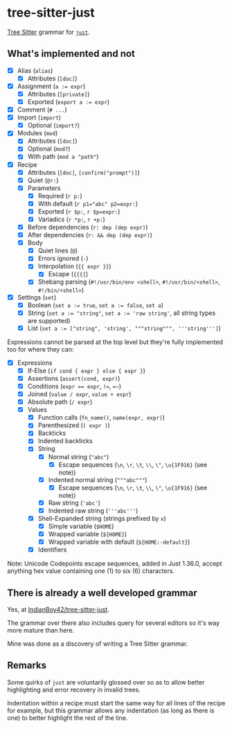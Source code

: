 # tree-sitter-just

[Tree Sitter](https://tree-sitter.github.io/tree-sitter/) grammar for [`just`](https://github.com/casey/just).

## What's implemented and not

- [x] Alias (`alias`)
  - [x] Attributes (`[doc]`)
- [x] Assignment (`a := expr`)
  - [x] Attributes (`[private]`)
  - [x] Exported (`export a := expr`)
- [x] Comment (`# ...`)
- [x] Import (`import`)
  - [x] Optional (`import?`)
- [x] Modules (`mod`)
  - [x] Attributes (`[doc]`)
  - [x] Optional (`mod?`)
  - [x] With path (`mod a "path"`)
- [x] Recipe
  - [x] Attributes (`[doc]`, `[confirm("prompt")]`)
  - [x] Quiet (`@r:`)
  - [x] Parameters
    - [x] Required (`r p:`)
    - [x] With default (`r p1="abc" p2=expr:`)
    - [x] Exported (`r $p:`, `r $p=expr:`)
    - [x] Variadics (`r *p:`, `r +p:`)
  - [x] Before dependencies (`r: dep (dep expr)`)
  - [x] After dependencies (`r: && dep (dep expr)`)
  - [x] Body
    - [x] Quiet lines (`@`)
    - [x] Errors ignored (`-`)
    - [x] Interpolation (`{{ expr }}`)
      - [x] Escape (`{{{{`)
    - [x] Shebang parsing (`#!/usr/bin/env <shell>`, `#!/usr/bin/<shell>`, `#!/bin/<shell>`)
- [x] Settings (`set`)
  - [x] Boolean (`set a := true`, `set a := false`, `set a`)
  - [x] String (`set a := "string"`, `set a := 'raw string'`, all string types are supported)
  - [x] List (`set a := ["string", 'string', """string""", '''string''']`)

Expressions cannot be parsed at the top level but they're fully implemented too for where they can:

- [x] Expressions
  - [x] If-Else (`if cond { expr } else { expr }`)
  - [x] Assertions (`assert(cond, expr)`)
  - [x] Conditions (`expr == expr`, `!=`, `=~`)
  - [x] Joined (`value / expr`, `value + expr`)
  - [x] Absolute path (`/ expr`)
  - [x] Values
    - [x] Function calls (`fn_name()`, `name(expr, expr)`)
    - [x] Parenthesized (`( expr )`)
    - [x] Backticks
    - [x] Indented backticks
    - [x] String
      - [x] Normal string (`"abc"`)
        - [x] Escape sequences (`\n`, `\r`, `\t`, `\\`, `\"`, `\u{1F916}` (see note))
      - [x] Indented normal string (`"""abc"""`)
        - [x] Escape sequences (`\n`, `\r`, `\t`, `\\`, `\"`, `\u{1F916}` (see note))
      - [x] Raw string (`'abc'`)
      - [x] Indented raw string (`'''abc'''`)
    - [x] Shell-Expanded string (strings prefixed by `x`)
      - [x] Simple variable (`$HOME`)
      - [x] Wrapped variable (`${HOME}`)
      - [x] Wrapped variable with default (`${HOME:-default}`)
    - [x] Identifiers

Note: Unicode Codepoints escape sequences, added in Just 1.36.0, accept anything hex value containing one (1) to six (6) characters.

## There is already a well developed grammar

Yes, at [IndianBoy42/tree-sitter-just](https://github.com/IndianBoy42/tree-sitter-just).

The grammar over there also includes query for several editors so it's way more mature than here.

Mine was done as a discovery of writing a Tree Sitter grammar.

## Remarks

Some quirks of `just` are voluntarily glossed over
so as to allow better highlighting and error recovery in invalid trees.

Indentation within a recipe must start the same way for all lines of the recipe for example,
but this grammar allows any indentation (as long as there is one) to better highlight the rest of the line.
